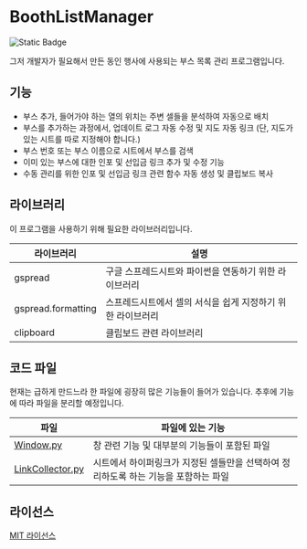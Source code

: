﻿# BoothListManager

![Static Badge](https://img.shields.io/badge/%ED%98%84%EC%9E%AC_%EC%A0%81%EC%9A%A9%EB%90%9C_%EB%B6%80%EC%8A%A4_%ED%96%89%EC%82%AC-%EC%97%86%EC%9D%8C-yellow)


그저 개발자가 필요해서 만든 동인 행사에 사용되는 부스 목록 관리 프로그램입니다.


## 기능

- 부스 추가, 들어가야 하는 열의 위치는 주변 셀들을 분석하여 자동으로 배치
- 부스를 추가하는 과정에서, 업데이트 로그 자동 수정 및 지도 자동 링크 (단, 지도가 있는 시트를 따로 지정해야 합니다.)
- 부스 번호 또는 부스 이름으로 시트에서 부스를 검색
- 이미 있는 부스에 대한 인포 및 선입금 링크 추가 및 수정 기능
- 수동 관리를 위한 인포 및 선입금 링크 관련 함수 자동 생성 및 클립보드 복사

## 라이브러리

이 프로그램을 사용하기 위해 필요한 라이브러리입니다.

| 라이브러리 | 설명 |
| ------ | ------ |
| gspread | 구글 스프레드시트와 파이썬을 연동하기 위한 라이브러리 |
| gspread.formatting | 스프레드시트에서 셀의 서식을 쉽게 지정하기 위한 라이브러리 |
| clipboard | 클립보드 관련 라이브러리 |

## 코드 파일

현재는 급하게 만드느라 한 파일에 굉장히 많은 기능들이 들어가 있습니다.
추후에 기능에 따라 파일을 분리할 예정입니다.

| 파일 | 파일에 있는 기능 |
| ------ | ------ |
| [Window.py][Windowfile] | 창 관련 기능 및 대부분의 기능들이 포함된 파일 |
| [LinkCollector.py][LinkCollectorfile] | 시트에서 하이퍼링크가 지정된 셀들만을 선택하여 정리하도록 하는 기능을 포함하는 파일 |


## 라이선스

[MIT 라이선스][mit]

[//]: # (These are reference links used in the body of this note and get stripped out when the markdown processor does its job. There is no need to format nicely because it shouldn't be seen. Thanks SO - http://stackoverflow.com/questions/4823468/store-comments-in-markdown-syntax)

   [dill]: <https://github.com/joemccann/dillinger>
   [git-repo-url]: <https://github.com/joemccann/dillinger.git>
   [john gruber]: <http://daringfireball.net>
   [df1]: <http://daringfireball.net/projects/markdown/>
   [markdown-it]: <https://github.com/markdown-it/markdown-it>
   [Ace Editor]: <http://ace.ajax.org>
   [node.js]: <http://nodejs.org>
   [Twitter Bootstrap]: <http://twitter.github.com/bootstrap/>
   [jQuery]: <http://jquery.com>
   [@tjholowaychuk]: <http://twitter.com/tjholowaychuk>
   [express]: <http://expressjs.com>
   [AngularJS]: <http://angularjs.org>
   [Gulp]: <http://gulpjs.com>
   [mit]: <https://markdown-ui.mit-license.org/>

   [Windowfile]: <https://github.com/MinePacu/BoothListManager/blob/master/BoothListManager/Window.py>
   [LinkCollectorfile]: <https://github.com/MinePacu/BoothListManager/blob/master/BoothListManager/LinkCollector.py>
   [PlGd]: <https://github.com/joemccann/dillinger/tree/master/plugins/googledrive/README.md>
   [PlOd]: <https://github.com/joemccann/dillinger/tree/master/plugins/onedrive/README.md>
   [PlMe]: <https://github.com/joemccann/dillinger/tree/master/plugins/medium/README.md>
   [PlGa]: <https://github.com/RahulHP/dillinger/blob/master/plugins/googleanalytics/README.md>
